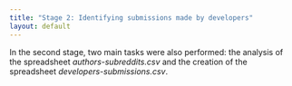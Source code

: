 ```yaml
---
title: "Stage 2: Identifying submissions made by developers"
layout: default
---
```

In the second stage, two main tasks were also performed: the analysis of the spreadsheet _authors-subreddits.csv_ and the creation of the spreadsheet _developers-submissions.csv_.